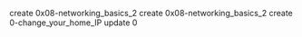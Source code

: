 create 0x08-networking_basics_2
create 0x08-networking_basics_2
create 0-change_your_home_IP
update 0
